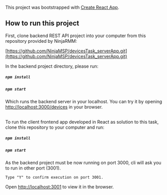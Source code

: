 This project was bootstrapped with [Create React App](https://github.com/facebook/create-react-app).

## How to run this project

First, clone backend REST API project into your computer from this repository provided by NinjaRMM:

[https://github.com/NinjaMSP/devicesTask_serverApp.git](https://github.com/NinjaMSP/devicesTask_serverApp.git)

In the backend project directory, please run:
##### `npm install`
##### `npm start`

Which runs the backend server in your localhost. You can try it by opening [http://localhost:3000/devices](http://localhost:3000/devices) in your browser.

##
To run the client frontend app developed in React as solution to this task, clone this repository to your computer and run:
##### `npm install`
##### `npm start`

As the backend project must be now running on port 3000, cli will ask you to run in other port (3001). 

`Type "Y" to confirm execution on port 3001.`

Open [http://localhost:3001](http://localhost:3001) to view it in the browser.
  